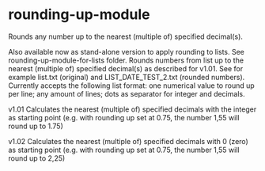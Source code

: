 # rounding-up-module
Rounds any number up to the nearest (multiple of) specified decimal(s).

Also available now as stand-alone version to apply rounding to lists. See rounding-up-module-for-lists folder. Rounds numbers from list up to the nearest (multiple of) specified decimal(s) as described for v1.01. See for example list.txt (original) and LIST_DATE_TEST_2.txt (rounded numbers). Currently accepts the following list format: one numerical value to round up per line; any amount of lines; dots as separator for integer and decimals.

v1.01
Calculates the nearest (multiple of) specified decimals with the integer as starting point (e.g. with rounding up set at 0.75, the number 1,55 will round up to 1.75)

v1.02
Calculates the nearest (multiple of) specified decimals with 0 (zero) as starting point (e.g. with rounding up set at 0.75, the number 1,55 will round up to 2,25)
